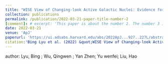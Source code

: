 ```yaml
---
title: "WISE View of Changing-look Active Galactic Nuclei: Evidence for a Transitional Stage of AGNs"
collection: publications
permalink: /publication/2022-03-21-paper-title-number-2
[comment]: # excerpt: 'This paper is about the number 2. The number 3 is left for future work.'
date: 2022-03-21
venue: 'ApJ'
paperurl: 'https://ui.adsabs.harvard.edu/abs/2022ApJ...927..227L/abstract'
citation:'Bing Lyu et al. (2022) &quot;WISE View of Changing-look Active Galactic Nuclei: Evidence for a Transitional Stage of AGN&quot; <i>The Astrophysical Journal, Volume 927, Issue 2, id.227, 13 pp.</i>.'
---
```


author: Lyu, Bing  ; Wu, Qingwen  ; Yan Zhen; Yu wenfei; Liu, Hao 

